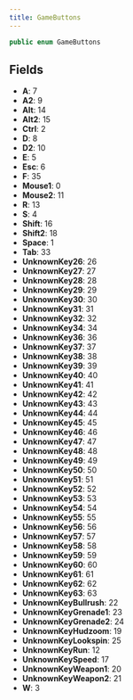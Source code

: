 ```yaml
---
title: GameButtons
---
```


```csharp
public enum GameButtons
```

## Fields

- **A**: 7
- **A2**: 9
- **Alt**: 14
- **Alt2**: 15
- **Ctrl**: 2
- **D**: 8
- **D2**: 10
- **E**: 5
- **Esc**: 6
- **F**: 35
- **Mouse1**: 0
- **Mouse2**: 11
- **R**: 13
- **S**: 4
- **Shift**: 16
- **Shift2**: 18
- **Space**: 1
- **Tab**: 33
- **UnknownKey26**: 26
- **UnknownKey27**: 27
- **UnknownKey28**: 28
- **UnknownKey29**: 29
- **UnknownKey30**: 30
- **UnknownKey31**: 31
- **UnknownKey32**: 32
- **UnknownKey34**: 34
- **UnknownKey36**: 36
- **UnknownKey37**: 37
- **UnknownKey38**: 38
- **UnknownKey39**: 39
- **UnknownKey40**: 40
- **UnknownKey41**: 41
- **UnknownKey42**: 42
- **UnknownKey43**: 43
- **UnknownKey44**: 44
- **UnknownKey45**: 45
- **UnknownKey46**: 46
- **UnknownKey47**: 47
- **UnknownKey48**: 48
- **UnknownKey49**: 49
- **UnknownKey50**: 50
- **UnknownKey51**: 51
- **UnknownKey52**: 52
- **UnknownKey53**: 53
- **UnknownKey54**: 54
- **UnknownKey55**: 55
- **UnknownKey56**: 56
- **UnknownKey57**: 57
- **UnknownKey58**: 58
- **UnknownKey59**: 59
- **UnknownKey60**: 60
- **UnknownKey61**: 61
- **UnknownKey62**: 62
- **UnknownKey63**: 63
- **UnknownKeyBullrush**: 22
- **UnknownKeyGrenade1**: 23
- **UnknownKeyGrenade2**: 24
- **UnknownKeyHudzoom**: 19
- **UnknownKeyLookspin**: 25
- **UnknownKeyRun**: 12
- **UnknownKeySpeed**: 17
- **UnknownKeyWeapon1**: 20
- **UnknownKeyWeapon2**: 21
- **W**: 3

